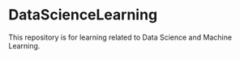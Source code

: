 # DataScienceLearning
This repository is for learning related to Data Science and Machine Learning.
